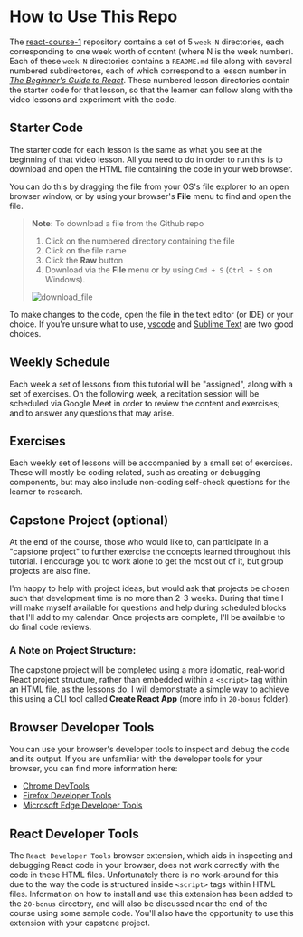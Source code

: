 # How to Use This Repo
The [react-course-1](https://github.com/programmist/react-course-1.git) repository contains a set of 5 `week-N` directories, each corresponding to one week worth of content (where N is the week number). Each of these `week-N` directories contains a `README.md` file along with several numbered subdirectores, each of which correspond to a lesson number in [*The Beginner's Guide to React*](https://egghead.io/courses/the-beginner-s-guide-to-react). These numbered lesson directories contain the starter code for that lesson, so that the learner can follow along with the video lessons and experiment with the code.

## Starter Code
The starter code for each lesson is the same as what you see at the beginning of that video lesson. All you need to do in order to run this is to download and open the HTML file containing the code in your web browser.

You can do this by dragging the file from your OS's file explorer to an open browser window, or by using your browser's **File** menu to find and open the file.

> **Note:** To download a file from the Github repo
> 1. Click on the numbered directory containing the file
> 1. Click on the file name
> 1. Click the **Raw** button
> 1. Download via the **File** menu or by using `Cmd + S` (`Ctrl + S` on Windows).
>
> ![download_file](https://user-images.githubusercontent.com/527082/76897610-106ec500-6862-11ea-91c3-812bb4baa2b9.gif)

To make changes to the code, open the file in the text editor (or IDE) or your choice. If you're unsure what to use, [vscode](https://code.visualstudio.com/) and [Sublime Text](https://www.sublimetext.com/3) are two good choices.

## Weekly Schedule
Each week a set of lessons from this tutorial will be "assigned", along with a set of exercises. On the following week, a recitation session will be scheduled via Google Meet in order to review the content and exercises; and to answer any questions that may arise.

## Exercises
Each weekly set of lessons will be accompanied by a small set of exercises. These will mostly be coding related, such as creating or debugging components, but may also include non-coding self-check questions for the learner to research.

## Capstone Project (optional)
At the end of the course, those who would like to, can participate in a "capstone project" to further exercise the concepts learned throughout this tutorial. I encourage you to work alone to get the most out of it, but group projects are also fine.

I'm happy to help with project ideas, but would ask that projects be chosen such that development time is no more than 2-3 weeks. During that time I will make myself available for questions and help during scheduled blocks that I'll add to my calendar. Once projects are complete, I'll be available to do final code reviews.

### A Note on Project Structure:
The capstone project will be completed using a more idomatic, real-world React project structure, rather than embedded within a `<script>` tag within an HTML file, as the lessons do. I will demonstrate a simple way to achieve this using a CLI tool called **Create React App** (more info in `20-bonus` folder).

## Browser Developer Tools
You can use your browser's developer tools to inspect and debug the code and its output. If you are unfamiliar with the developer tools for your browser, you can find more information here:
- [Chrome DevTools](https://developers.google.com/web/tools/chrome-devtools)
- [Firefox Developer Tools](https://developer.mozilla.org/en-US/docs/Tools)
- [Microsoft Edge Developer Tools](https://docs.microsoft.com/en-us/microsoft-edge/devtools-guide)

## React Developer Tools
The `React Developer Tools` browser extension, which aids in inspecting and debugging React code in your browser, does not work correctly with the code in these HTML files. Unfortunately there is no work-around for this due to the way the code is structured inside `<script>` tags within HTML files. Information on how to install and use this extension has been added to the `20-bonus` directory, and will also be discussed near the end of the course using some sample code. You'll also have the opportunity to use this extension with your capstone project.
